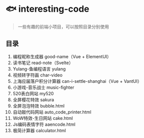 # 🐟 interesting-code
> 一些有趣的前端小项目，可以按照目录分别使用

## 目录
1. 编程昵称生成器 good-name（Vue + ElementUI）
1. 读书笔记 read-note（Svelte）
1. Yulang-鱼编程语言 yulang
1. 视频转字符画 char-video
1. 上海应届落户积分计算器 can-i-settle-shanghai（Vue + VantUI）
1. 小游戏-音乐战士 music-fighter
1. 520表白网站 my520
1. 全屏樱花特效 sakura
1. 全屏泡泡特效 bubble.html
1. 自动敲代码网站 auto_code_printer.html
1. WoW特效-生日网站 cake.html
1. Js编码表情字符 aaencode.html
1. 极简计算器 calculator.html
